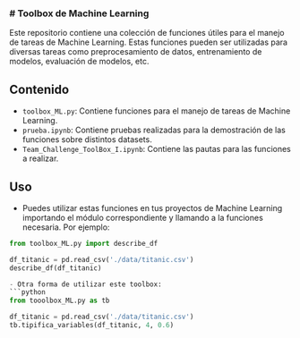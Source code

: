 ### # Toolbox de Machine Learning

Este repositorio contiene una colección de funciones útiles para el manejo de tareas de Machine Learning. Estas funciones pueden ser utilizadas para diversas tareas como preprocesamiento de datos, entrenamiento de modelos, evaluación de modelos, etc.

## Contenido

- `toolbox_ML.py`: Contiene funciones para el manejo de tareas de Machine Learning.
- `prueba.ipynb`: Contiene pruebas realizadas para la demostración de las funciones sobre distintos datasets.
- `Team_Challenge_ToolBox_I.ipynb`: Contiene las pautas para las funciones a realizar.

## Uso

- Puedes utilizar estas funciones en tus proyectos de Machine Learning importando el módulo correspondiente y llamando a la funciones necesaria. Por ejemplo:

```python
from toolbox_ML.py import describe_df

df_titanic = pd.read_csv('./data/titanic.csv')
describe_df(df_titanic)

- Otra forma de utilizar este toolbox:
```python
from tooolbox_ML.py as tb

df_titanic = pd.read_csv('./data/titanic.csv')
tb.tipifica_variables(df_titanic, 4, 0.6)